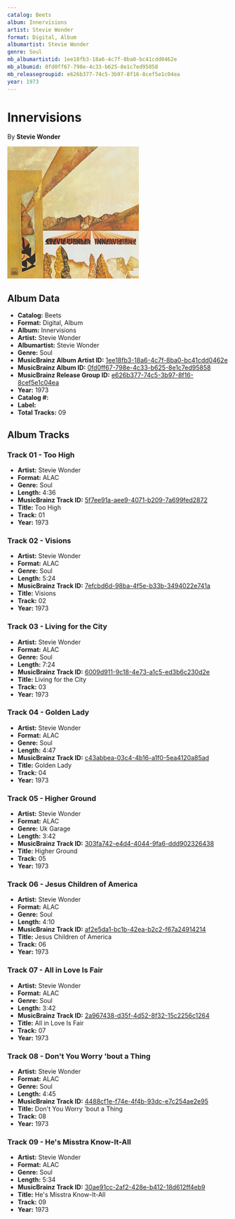 ```yaml
---
catalog: Beets
album: Innervisions
artist: Stevie Wonder
format: Digital, Album
albumartist: Stevie Wonder
genre: Soul
mb_albumartistid: 1ee18fb3-18a6-4c7f-8ba0-bc41cdd0462e
mb_albumid: 0fd0ff67-798e-4c33-b625-8e1c7ed95858
mb_releasegroupid: e626b377-74c5-3b97-8f16-8cef5e1c04ea
year: 1973
---
```


# Innervisions

By **Stevie Wonder**

![](../../assets/beetscovers/Stevie_Wonder-Innervisions.jpg)

## Album Data

- **Catalog:** Beets
- **Format:** Digital, Album
- **Album:** Innervisions
- **Artist:** Stevie Wonder
- **Albumartist:** Stevie Wonder
- **Genre:** Soul
- **MusicBrainz Album Artist ID:** [1ee18fb3-18a6-4c7f-8ba0-bc41cdd0462e](https://musicbrainz.org/artist/1ee18fb3-18a6-4c7f-8ba0-bc41cdd0462e)
- **MusicBrainz Album ID:** [0fd0ff67-798e-4c33-b625-8e1c7ed95858](https://musicbrainz.org/release/0fd0ff67-798e-4c33-b625-8e1c7ed95858)
- **MusicBrainz Release Group ID:** [e626b377-74c5-3b97-8f16-8cef5e1c04ea](https://musicbrainz.org/release-group/e626b377-74c5-3b97-8f16-8cef5e1c04ea)
- **Year:** 1973
- **Catalog #:** 
- **Label:** 
- **Total Tracks:** 09

## Album Tracks

### Track 01 - Too High

- **Artist:** Stevie Wonder
- **Format:** ALAC
- **Genre:** Soul
- **Length:** 4:36
- **MusicBrainz Track ID:** [5f7ee91a-aee9-4071-b209-7a699fed2872](https://musicbrainz.org/recording/5f7ee91a-aee9-4071-b209-7a699fed2872)
- **Title:** Too High
- **Track:** 01
- **Year:** 1973

### Track 02 - Visions

- **Artist:** Stevie Wonder
- **Format:** ALAC
- **Genre:** Soul
- **Length:** 5:24
- **MusicBrainz Track ID:** [7efcbd6d-98ba-4f5e-b33b-3494022e741a](https://musicbrainz.org/recording/7efcbd6d-98ba-4f5e-b33b-3494022e741a)
- **Title:** Visions
- **Track:** 02
- **Year:** 1973

### Track 03 - Living for the City

- **Artist:** Stevie Wonder
- **Format:** ALAC
- **Genre:** Soul
- **Length:** 7:24
- **MusicBrainz Track ID:** [6009d911-9c18-4e73-a1c5-ed3b6c230d2e](https://musicbrainz.org/recording/6009d911-9c18-4e73-a1c5-ed3b6c230d2e)
- **Title:** Living for the City
- **Track:** 03
- **Year:** 1973

### Track 04 - Golden Lady

- **Artist:** Stevie Wonder
- **Format:** ALAC
- **Genre:** Soul
- **Length:** 4:47
- **MusicBrainz Track ID:** [c43abbea-03c4-4b16-a1f0-5ea4120a85ad](https://musicbrainz.org/recording/c43abbea-03c4-4b16-a1f0-5ea4120a85ad)
- **Title:** Golden Lady
- **Track:** 04
- **Year:** 1973

### Track 05 - Higher Ground

- **Artist:** Stevie Wonder
- **Format:** ALAC
- **Genre:** Uk Garage
- **Length:** 3:42
- **MusicBrainz Track ID:** [303fa742-e4d4-4044-9fa6-ddd902326438](https://musicbrainz.org/recording/303fa742-e4d4-4044-9fa6-ddd902326438)
- **Title:** Higher Ground
- **Track:** 05
- **Year:** 1973

### Track 06 - Jesus Children of America

- **Artist:** Stevie Wonder
- **Format:** ALAC
- **Genre:** Soul
- **Length:** 4:10
- **MusicBrainz Track ID:** [af2e5da1-bc1b-42ea-b2c2-f67a24914214](https://musicbrainz.org/recording/af2e5da1-bc1b-42ea-b2c2-f67a24914214)
- **Title:** Jesus Children of America
- **Track:** 06
- **Year:** 1973

### Track 07 - All in Love Is Fair

- **Artist:** Stevie Wonder
- **Format:** ALAC
- **Genre:** Soul
- **Length:** 3:42
- **MusicBrainz Track ID:** [2a967438-d35f-4d52-8f32-15c2256c1264](https://musicbrainz.org/recording/2a967438-d35f-4d52-8f32-15c2256c1264)
- **Title:** All in Love Is Fair
- **Track:** 07
- **Year:** 1973

### Track 08 - Don't You Worry 'bout a Thing

- **Artist:** Stevie Wonder
- **Format:** ALAC
- **Genre:** Soul
- **Length:** 4:45
- **MusicBrainz Track ID:** [4488cf1e-f74e-4f4b-93dc-e7c254ae2e95](https://musicbrainz.org/recording/4488cf1e-f74e-4f4b-93dc-e7c254ae2e95)
- **Title:** Don't You Worry 'bout a Thing
- **Track:** 08
- **Year:** 1973

### Track 09 - He's Misstra Know-It-All

- **Artist:** Stevie Wonder
- **Format:** ALAC
- **Genre:** Soul
- **Length:** 5:34
- **MusicBrainz Track ID:** [30ae91cc-2af2-428e-b412-18d612ff4eb9](https://musicbrainz.org/recording/30ae91cc-2af2-428e-b412-18d612ff4eb9)
- **Title:** He's Misstra Know-It-All
- **Track:** 09
- **Year:** 1973

